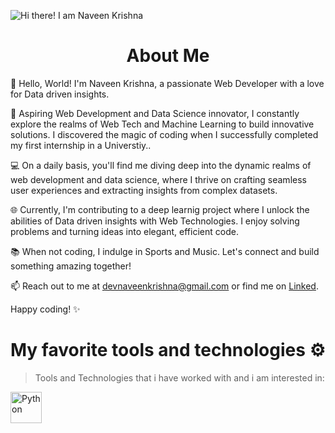![Hi there! I am Naveen Krishna](https://github.com/devnaveenKrish/devnaveenKrish/blob/main/GITHUBCOVER.gif)

<center><p>
  <h1>About Me</h1>
</p></center>
👋 Hello, World! I'm Naveen Krishna, a passionate Web Developer with a love for Data driven insights.

🚀 Aspiring Web Development and Data Science innovator, I constantly explore the realms of Web Tech and Machine Learning to build innovative solutions. I discovered the magic of coding when I successfully completed my first internship in a Universtiy..

💻 On a daily basis, you'll find me diving deep into the dynamic realms of web development and data science, where I thrive on crafting seamless user experiences and extracting insights from complex datasets.

🌐 Currently, I'm contributing to a deep learnig project where I unlock the abilities of Data driven insights with Web Technologies. I enjoy solving problems and turning ideas into elegant, efficient code.

📚 When not coding, I indulge in Sports and Music. Let's connect and build something amazing together!

📫 Reach out to me at <a href=""> devnaveenkrishna@gmail.com </a> or find me on <a href="https://www.linkedin.com/in/naveen-krishna-667429281/">Linked</a>.

Happy coding! ✨

# My favorite tools and technologies ⚙️

> Tools and Technologies that i have worked with and i am interested in: 

<img src="https://www.python.org/static/community_logos/python-logo-generic.svg" alt="Python" width="50"/>


